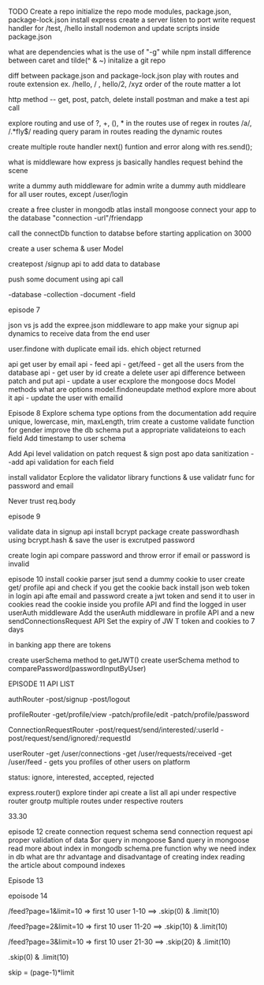 TODO
Create a repo
initialize the repo
mode modules, package.json, package-lock.json
install express
create a server
listen to port
write request handler for /test, /hello
install nodemon and update scripts inside package.json

what are dependencies
what is the use of "-g" while npm install
difference between caret and tilde(^ & ~)
initalize a git repo

diff between package.json and package-lock.json
play with routes and route extension ex. /hello, / , hello/2, /xyz
order of the route matter a lot

http method -- get, post, patch, delete
install postman and make a test api call

explore routing and use of ?, +, (), * in the routes
use of regex in routes /a/, /.*fly$/
reading query param in routes
reading the dynamic routes

create multiple route handler
next() funtion and error along with res.send();

what is middleware
how express js basically handles request behind the scene

write a dummy auth middleware for admin
write a dummy auth middleare for all user routes, except /user/login

create a free cluster in mongodb atlas
install mongoose
connect your app to the database "connection -url"/friendapp

call the connectDb function to databse before starting application on 3000

create a user schema & user Model

createpost /signup api to add data to database

push some document using api call

-database
-collection
-document
-field

episode 7

json vs js
add the expree.json middleware to app
make your signup api dynamics to receive data from the end user

user.findone with duplicate email ids. ehich object returned

api get user by email
api - feed api - get/feed - get all the users from the database
api - get user by id
create a delete user api
difference between patch and put
api - update a user
ecxplore the mongoose docs Model methods
what are options model.findoneupdate method explore more about it
api - update the user with emailid

Episode 8
Explore schema type options from the documentation
add require unique, lowercase, min, maxLength, trim
create a custome validate function for gender
improve the db schema put a appropriate validateions to each field
Add timestamp to user schema

Add Api level validation on patch request & sign post apo
data sanitization --add api validation for each field

install validator
Ecplore the validator library functions & use validatr func for password and email

Never trust req.body



episode 9



validate data in signup api
install bcrypt package
create passwordhash using bcrypt.hash & save the user is excrutped password

create login api
compare password and throw error if email or password is invalid

episode 10
install cookie parser
jsut send a dummy cookie to user
create get/ profile api and check if you get the cookie back
install json web token
in login api afte email and password create a jwt token and send it to user in cookies
read the cookie inside you profile API and find the logged in user
userAuth middleware
Add the userAuth middleware in profile API and a new sendConnectionsRequest API
Set the expiry of JW T token and cookies to 7 days

in banking app there are tokens

create userSchema method to getJWT()
create userSchema method to comparePassword(passwordInputByUser)





EPISODE 11
API LIST

authRouter
-post/signup
-post/logout


profileRouter
-get/profile/view
-patch/profile/edit
-patch/profile/password

ConnectionRequestRouter
-post/request/send/interested/:userId
-post/request/send/ignored/:requestId

userRouter
-get /user/connections
-get /user/requests/received
-get /user/feed - gets you profiles of other users on platform

status: ignore, interested, accepted, rejected

express.router()
explore tinder api
create a list all api under respective router
groutp multiple routes under respective routers

33.30


episode 12
create connection request schema
send connection request api
proper validation of data
$or query in mongoose $and query in mongoose
read more about index in mongodb
schema.pre function 
why we need index in db
what are thr advantage and disadvantage of creating index
reading the article about compound indexes


Episode 13

epoisode 14

/feed?page=1&limit=10 => first 10 user 1-10  ==>  .skip(0) & .limit(10)

/feed?page=2&limit=10 => first 10 user 11-20 ==> .skip(10) & .limit(10)

/feed?page=3&limit=10 => first 10 user 21-30 ==> .skip(20) & .limit(10)

.skip(0) & .limit(10)

skip = (page-1)*limit